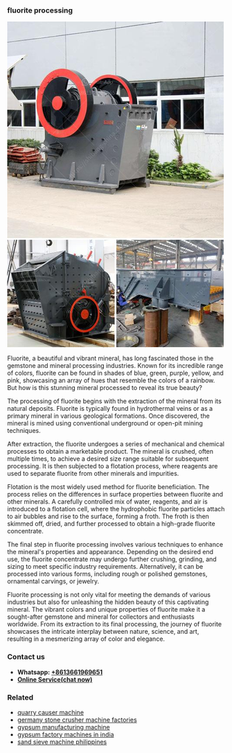 <h3>fluorite processing</h3><img src='1706755773.jpg' alt=''><p>Fluorite, a beautiful and vibrant mineral, has long fascinated those in the gemstone and mineral processing industries. Known for its incredible range of colors, fluorite can be found in shades of blue, green, purple, yellow, and pink, showcasing an array of hues that resemble the colors of a rainbow. But how is this stunning mineral processed to reveal its true beauty?</p><p>The processing of fluorite begins with the extraction of the mineral from its natural deposits. Fluorite is typically found in hydrothermal veins or as a primary mineral in various geological formations. Once discovered, the mineral is mined using conventional underground or open-pit mining techniques. </p><p>After extraction, the fluorite undergoes a series of mechanical and chemical processes to obtain a marketable product. The mineral is crushed, often multiple times, to achieve a desired size range suitable for subsequent processing. It is then subjected to a flotation process, where reagents are used to separate fluorite from other minerals and impurities.</p><p>Flotation is the most widely used method for fluorite beneficiation. The process relies on the differences in surface properties between fluorite and other minerals. A carefully controlled mix of water, reagents, and air is introduced to a flotation cell, where the hydrophobic fluorite particles attach to air bubbles and rise to the surface, forming a froth. The froth is then skimmed off, dried, and further processed to obtain a high-grade fluorite concentrate.</p><p>The final step in fluorite processing involves various techniques to enhance the mineral's properties and appearance. Depending on the desired end use, the fluorite concentrate may undergo further crushing, grinding, and sizing to meet specific industry requirements. Alternatively, it can be processed into various forms, including rough or polished gemstones, ornamental carvings, or jewelry.</p><p>Fluorite processing is not only vital for meeting the demands of various industries but also for unleashing the hidden beauty of this captivating mineral. The vibrant colors and unique properties of fluorite make it a sought-after gemstone and mineral for collectors and enthusiasts worldwide. From its extraction to its final processing, the journey of fluorite showcases the intricate interplay between nature, science, and art, resulting in a mesmerizing array of color and elegance.</p><h3>Contact us</h3><ul><li><strong>Whatsapp:&nbsp;<a href="https://wa.me/8613661969651">+8613661969651</a></strong></li><li><a href="https://swt.shibang-china.com/?git&amp;zhl&amp;fluorite processing"><strong>Online Service(chat now)</strong></a></li></ul><h3>Related</h3><ul><li><a href='quarry causer machine.md'>quarry causer machine</a></li><li><a href='germany stone crusher machine factories.md'>germany stone crusher machine factories</a></li><li><a href='gypsum manufacturing machine.md'>gypsum manufacturing machine</a></li><li><a href='gypsum factory machines in india.md'>gypsum factory machines in india</a></li><li><a href='sand sieve machine philippines.md'>sand sieve machine philippines</a></li></ul>